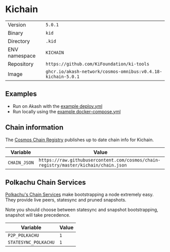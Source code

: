 # Kichain

| | |
|---|---|
|Version|`5.0.1`|
|Binary|`kid`|
|Directory|`.kid`|
|ENV namespace|`KICHAIN`|
|Repository|`https://github.com/KiFoundation/ki-tools`|
|Image|`ghcr.io/akash-network/cosmos-omnibus:v0.4.18-kichain-5.0.1`|

## Examples

- Run on Akash with the [example deploy.yml](./deploy.yml)
- Run locally using the [example docker-compose.yml](./docker-compose.yml)

## Chain information

The [Cosmos Chain Registry](https://github.com/cosmos/chain-registry) publishes up to date chain info for Kichain.

|Variable|Value|
|---|---|
|`CHAIN_JSON`|`https://raw.githubusercontent.com/cosmos/chain-registry/master/kichain/chain.json`|

## Polkachu Chain Services

[Polkachu's Chain Services](https://www.polkachu.com/) make bootstrapping a node extremely easy. They provide live peers, statesync and pruned snapshots.

Note you should choose between statesync and snapshot bootstrapping, snapshot will take precedence.

|Variable|Value|
|---|---|
|`P2P_POLKACHU`|`1`|
|`STATESYNC_POLKACHU`|`1`|
